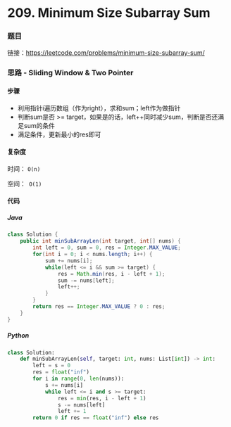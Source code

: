 # 209. Minimum Size Subarray Sum

### 题目

链接：https://leetcode.com/problems/minimum-size-subarray-sum/



### 思路 - Sliding Window & Two Pointer

#### 步骤

- 利用指针i遍历数组（作为right），求和sum；left作为做指针
- 判断sum是否 >= target，如果是的话，left++同时减少sum，判断是否还满足sum的条件
- 满足条件，更新最小的res即可





#### 复杂度

时间： `O(n)`

空间：` O(1)`

#### 代码

##### Java

```java
class Solution {
    public int minSubArrayLen(int target, int[] nums) {
        int left = 0, sum = 0, res = Integer.MAX_VALUE;
        for(int i = 0; i < nums.length; i++) {
            sum += nums[i];
            while(left <= i && sum >= target) {
                res = Math.min(res, i - left + 1);
                sum -= nums[left];
                left++;
            }
        }
        return res == Integer.MAX_VALUE ? 0 : res;
    }
}
```



##### Python

```python
class Solution:
    def minSubArrayLen(self, target: int, nums: List[int]) -> int:
        left = s = 0
        res = float("inf")
        for i in range(0, len(nums)):
            s += nums[i]
            while left <= i and s >= target:
                res = min(res, i - left + 1)
                s -= nums[left]
                left += 1
        return 0 if res == float("inf") else res
```